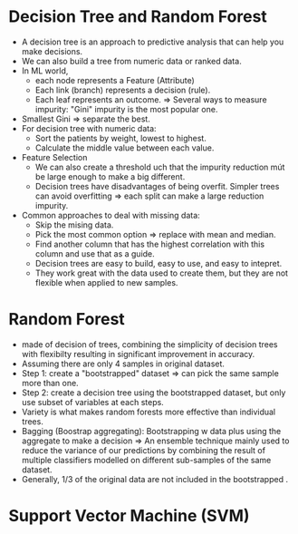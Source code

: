 # Decision Tree and Random Forest
* A decision tree is an approach to predictive analysis that can help you make decisions.
* We can also build a tree from numeric data or ranked data.
* In ML world,
  * each node represents a Feature (Attribute)
  * Each link (branch) represents a decision (rule).
  * Each leaf represents an outcome.
=> Several ways to measure impurity: "Gini" impurity is the most popular one.
* Smallest Gini => separate the best.
* For decision tree with  numeric data:
  * Sort the patients by weight, lowest to highest.
  * Calculate the middle value between each value.
* Feature Selection
  * We can also create a threshold uch that the impurity reduction mút be large enough to make a big different.
  * Decision trees have disadvantages of being overfit. Simpler trees can avoid overfitting => each split can make a large reduction impurity.
* Common approaches to deal with missing data:
  * Skip the mising data.
  * Pick the most common option => replace with mean and median.
  * Find another column that has the highest correlation with this column and use that as a guide.
  * Decision trees are easy to build, easy to use, and easy to intepret.
  * They work great with the data used to create them, but they are not flexible when applied to new samples.
# Random Forest
* made of decision of trees, combining the simplicity of decision trees with flexibilty resulting in significant improvement in accuracy.
* Assuming there are only 4 samples in original dataset.
* Step 1: create a "bootstrapped" dataset => can pick the same sample more than one.
* Step 2: create a decision tree using the bootstrapped dataset, but only use subset of variables at each steps.
* Variety is what makes random forests more effective than individual trees.
* Bagging (Boostrap aggregating): Bootstrapping w data plus using the aggregate to make a decision => An ensemble technique mainly used to reduce the variance of our predictions by combining the result of multiple classifiers modelled on different sub-samples of the same dataset.
* Generally, 1/3 of the original data are not included in the bootstrapped .
# Support Vector Machine (SVM)
